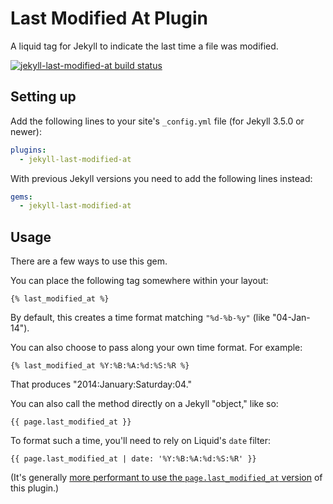 # Last Modified At Plugin

A liquid tag for Jekyll to indicate the last time a file was modified.

[![jekyll-last-modified-at build status](https://api.travis-ci.org/gjtorikian/jekyll-last-modified-at.png?branch=master)](https://travis-ci.org/gjtorikian/jekyll-last-modified-at)

## Setting up

Add the following lines to your site's `_config.yml` file (for Jekyll 3.5.0 or newer):

```yml
plugins:
  - jekyll-last-modified-at
```

With previous Jekyll versions you need to add the following lines instead:

```yml
gems:
  - jekyll-last-modified-at
```

## Usage

There are a few ways to use this gem.

You can place the following tag somewhere within your layout:

``` liquid
{% last_modified_at %}
```

By default, this creates a time format matching `"%d-%b-%y"` (like "04-Jan-14").

You can also choose to pass along your own time format. For example:

```liquid
{% last_modified_at %Y:%B:%A:%d:%S:%R %}
```
That produces "2014:January:Saturday:04."

You can also call the method directly on a Jekyll "object," like so:

``` liquid
{{ page.last_modified_at }}
```

To format such a time, you'll need to rely on Liquid's `date` filter:

``` liquid
{{ page.last_modified_at | date: '%Y:%B:%A:%d:%S:%R' }}
```

(It's generally [more performant to use the `page.last_modified_at` version](https://github.com/gjtorikian/jekyll-last-modified-at/issues/24#issuecomment-55431108) of this plugin.)
